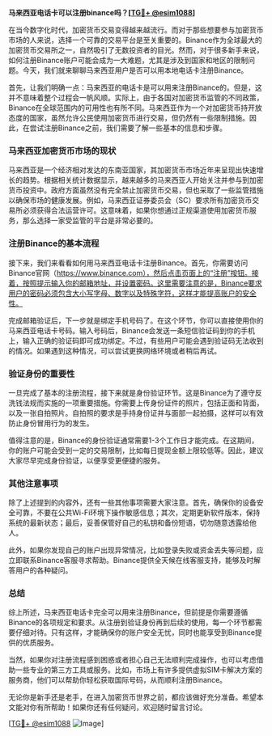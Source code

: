 **马来西亚电话卡可以注册binance吗？[[TG💪+ @esim1088](https://t.me/s/esim1088)]**

在当今数字化时代，加密货币交易变得越来越流行。而对于那些想要参与加密货币市场的人来说，选择一个可靠的交易平台是至关重要的。Binance作为全球最大的加密货币交易所之一，自然吸引了无数投资者的目光。然而，对于很多新手来说，如何注册Binance账户可能会成为一大难题，尤其是涉及到国家和地区的限制问题。今天，我们就来聊聊马来西亚用户是否可以用本地电话卡注册Binance。

首先，让我们明确一点：马来西亚的电话卡是可以用来注册Binance的。但是，这并不意味着整个过程会一帆风顺。实际上，由于各国对加密货币监管的不同政策，Binance在全球范围内的可用性也有所不同。马来西亚作为一个对加密货币持开放态度的国家，虽然允许公民使用加密货币进行交易，但仍然有一些限制措施。因此，在尝试注册Binance之前，我们需要了解一些基本的信息和步骤。

### 马来西亚加密货币市场的现状

马来西亚是一个经济相对发达的东南亚国家，其加密货币市场近年来呈现出快速增长的趋势。根据相关统计数据显示，越来越多的马来西亚人开始关注并参与到加密货币投资中。政府方面虽然没有完全禁止加密货币交易，但也采取了一些监管措施以确保市场的健康发展。例如，马来西亚证券委员会（SC）要求所有加密货币交易所必须获得合法运营许可。这意味着，如果你想通过正规渠道使用加密货币服务，那么选择一家受监管的平台是非常必要的。

### 注册Binance的基本流程

接下来，我们来看看如何用马来西亚电话卡注册Binance。首先，你需要访问Binance官网（https://www.binance.com），然后点击页面上的“注册”按钮。接着，按照提示输入你的邮箱地址，并设置密码。这里需要注意的是，Binance要求用户的密码必须包含大小写字母、数字以及特殊字符，这样才能提高账户的安全性。

完成邮箱验证后，下一步就是绑定手机号码了。在这个环节，你可以直接使用你的马来西亚电话卡号码。输入号码后，Binance会发送一条短信验证码到你的手机上，输入正确的验证码即可成功绑定。不过，有些用户可能会遇到验证码无法收到的情况。如果遇到这种情况，可以尝试更换网络环境或者稍后再试。

### 验证身份的重要性

一旦完成了基本的注册流程，接下来就是身份验证环节。这是Binance为了遵守反洗钱法规而实施的一项重要措施。你需要上传身份证件的照片，包括正面和背面，以及一张自拍照片。自拍照的要求是手持身份证并与面部一起拍摄，这样可以有效防止身份冒用行为的发生。

值得注意的是，Binance的身份验证通常需要1-3个工作日才能完成。在这期间，你的账户可能会受到一定的交易限制，比如每日提现金额上限较低等。因此，建议大家尽早完成身份验证，以便享受更便捷的服务。

### 其他注意事项

除了上述提到的内容外，还有一些其他事项需要大家注意。首先，确保你的设备安全可靠，不要在公共Wi-Fi环境下操作敏感信息；其次，定期更新软件版本，保持系统的最新状态；最后，妥善保管好自己的私钥和备份短语，切勿随意透露给他人。

此外，如果你发现自己的账户出现异常情况，比如登录失败或资金丢失等问题，应立即联系Binance客服寻求帮助。Binance提供全天候在线客服支持，能够及时解答用户的各种疑问。

### 总结

综上所述，马来西亚电话卡完全可以用来注册Binance，但前提是你需要遵循Binance的各项规定和要求。从注册到验证身份再到后续的使用，每一个环节都需要仔细对待。只有这样，才能确保你的账户安全无忧，同时也能享受到Binance提供的优质服务。

当然，如果你对注册流程感到困惑或者担心自己无法顺利完成操作，也可以考虑借助一些专业的第三方工具或服务。比如，市场上有许多提供虚拟SIM卡解决方案的服务商，他们可以帮助你轻松获取国际号码，从而顺利注册Binance。

无论你是新手还是老手，在进入加密货币世界之前，都应该做好充分准备。希望本文能对你有所帮助！如果你还有任何疑问，欢迎随时留言讨论。

[[TG💪+ @esim1088](https://t.me/s/esim1088) ![Image](https://i.postimg.cc/4NQfJmqS/Snipaste-2025-05-13-00-14-12.png)]